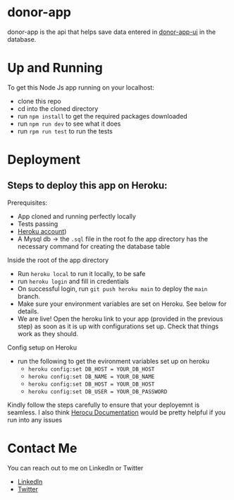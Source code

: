 # donor-app
donor-app is the api that helps save data entered in [donor-app-ui]("https://github.com/bukolabisuga/donor-app-ui/") in the database.

# Up and Running
To get this Node Js app running on your localhost:
- clone this repo
- cd into the cloned directory
- run `npm install` to get the required packages downloaded
- run `npm run dev` to see what it does
- run `rpm run test` to run the tests

# Deployment
## Steps to deploy this app on Heroku:
Prerequisites:
- App cloned and running perfectly locally
- Tests passing
- [Heroku account]("https://signup.heroku.com"))
- A Mysql db -> the `.sql` file in the root fo the app directory has the necessary command for creating the database table

Inside the root of the app directory
- Run `heroku local` to run it locally, to be safe
- run `heroku login` and fill in credentials
- On successful login, run `git push heroku main` to deploy the `main` branch.
- Make sure your environment variables are set on Heroku. See below for details.
- We are live! Open the heroku link to your app (provided in the previous step) as soon as it is up with configurations set up.
Check that things work as they should.

Config setup on Heroku
- run the following to get the evironment variables set up on heroku
  - `heroku config:set DB_HOST = YOUR_DB_HOST`
  - `heroku config:set DB_NAME = YOUR_DB_NAME`
  - `heroku config:set DB_HOST = YOUR_DB_HOST`
  - `heroku config:set DB_USER = YOUR_DB_PASSWORD`

Kindly follow the steps carefully to ensure that your deployemnt is seamless. I also think [Herocu Documentation]("https://devcenter.heroku.com/categories/reference") would be pretty helpful if you run into any issues

# Contact Me
You can reach out to me on LinkedIn or Twitter
- [LinkedIn]("https://www.linkedin.com/in/olubukola-bisuga-636160aa/") 
- [Twitter]("https://twitter.com/bukolabisuga")
